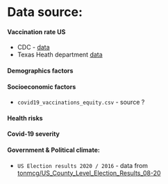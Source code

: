 # Data source:

#### Vaccination rate US 

- CDC - [data](https://covid.cdc.gov/covid-data-tracker/#vaccinations-county-view|Vaccinations|Series_Complete_12PlusPop_Pct|all)
- Texas Heath department [data](https://tabexternal.dshs.texas.gov/t/THD/views/COVID-19VaccineinTexasDashboard/Summary?%3Aembed=y)


#### Demographics factors

#### Socioeconomic factors

- `covid19_vaccinations_equity.csv` - source ?

#### Health risks

#### Covid-19 severity

#### Government & Political climate:

- `US Election results 2020 / 2016` - data from [tonmcg/US_County_Level_Election_Results_08-20](https://github.com/tonmcg/US_County_Level_Election_Results_08-20)



